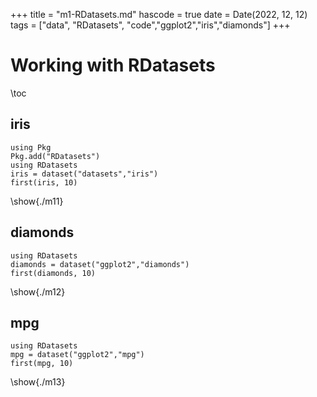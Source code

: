 +++
title = "m1-RDatasets.md"
hascode = true
date = Date(2022, 12, 12)
tags = ["data", "RDatasets", "code","ggplot2","iris","diamonds"]
+++

# Working with RDatasets

\toc

## iris

```julia:./m11
using Pkg
Pkg.add("RDatasets")
using RDatasets
iris = dataset("datasets","iris")
first(iris, 10)
```

\show{./m11}

## diamonds

```julia:./m12
using RDatasets
diamonds = dataset("ggplot2","diamonds")
first(diamonds, 10)
```

\show{./m12}

## mpg

```julia:./m13
using RDatasets
mpg = dataset("ggplot2","mpg")
first(mpg, 10)
```

\show{./m13}
